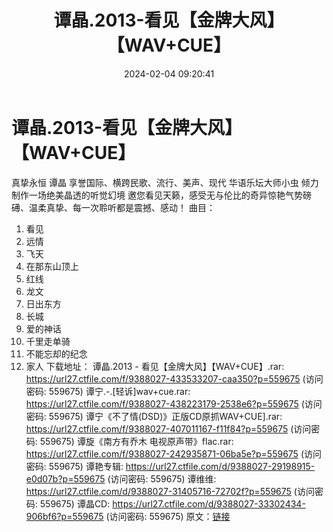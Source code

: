 ﻿---
title: 谭晶.2013-看见【金牌大风】【WAV+CUE】
date: 2024-02-04 09:20:41
categories: WAV车载音乐、镜像
tags: 华语中文
---
# 谭晶.2013-看见【金牌大风】【WAV+CUE】

真挚永恒 谭晶
享誉国际、横跨民歌、流行、美声、现代
华语乐坛大师小虫 倾力制作一场绝美晶透的听觉幻境
邀您看见天籁，感受无与伦比的奇异惊艳气势磅礡、温柔真挚、每一次聆听都是震撼、感动！
曲目：
01. 看见
02. 远情
03. 飞天
04. 在那东山顶上
05. 红线
06. 龙文
07. 日出东方
08. 长城
09. 爱的神话
10. 千里走单骑
11. 不能忘却的纪念
12. 家人
下载地址：
谭晶.2013 - 看见【金牌大风】【WAV+CUE】.rar: https://url27.ctfile.com/f/9388027-433533207-caa350?p=559675
(访问密码: 559675)
谭宁.-.[轻诉]wav+cue.rar: https://url27.ctfile.com/f/9388027-438223179-2538e6?p=559675
(访问密码: 559675)
谭宁《不了情(DSD)》正版CD原抓WAV+CUE].rar: https://url27.ctfile.com/f/9388027-407011167-f11f84?p=559675
(访问密码: 559675)
谭旋《南方有乔木 电视原声带》flac.rar: https://url27.ctfile.com/f/9388027-242935871-06ba5e?p=559675
(访问密码: 559675)
谭艳专辑: https://url27.ctfile.com/d/9388027-29198915-e0d07b?p=559675
(访问密码: 559675)
谭维维: https://url27.ctfile.com/d/9388027-31405716-72702f?p=559675
(访问密码: 559675)
谭晶CD: https://url27.ctfile.com/d/9388027-33302434-906bf6?p=559675
(访问密码: 559675)
原文：[链接](https://blog.sina.com.cn/s/blog_1647c7e76010314d4.html)